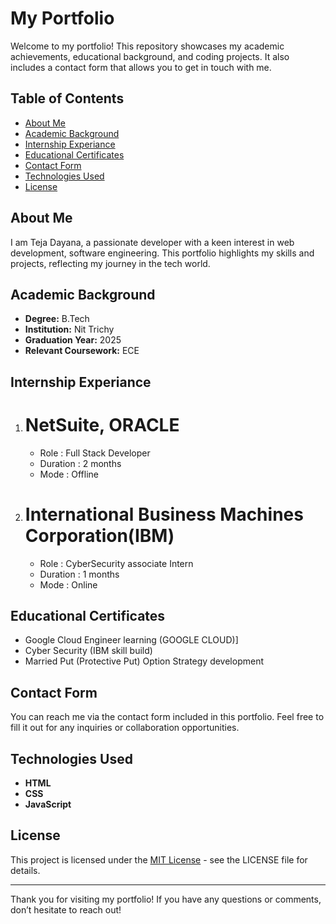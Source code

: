 # My Portfolio

Welcome to my portfolio! This repository showcases my academic achievements, educational background, and coding projects. It also includes a contact form that allows you to get in touch with me.

## Table of Contents

- [About Me](#about-me)
- [Academic Background](#academic-background)
- [Internship Experiance](#internship-experience)
- [Educational Certificates](#educational-certificates)
- [Contact Form](#contact-form)
- [Technologies Used](#technologies-used)
- [License](#license)

## About Me

I am Teja Dayana, a passionate developer with a keen interest in web development, software engineering. This portfolio highlights my skills and projects, reflecting my journey in the tech world.

## Academic Background

- **Degree:** B.Tech
- **Institution:** Nit Trichy
- **Graduation Year:** 2025
- **Relevant Coursework:** ECE

## Internship Experiance

1) # NetSuite, ORACLE
   - Role : Full Stack Developer
   - Duration : 2 months
   - Mode : Offline
     
2) #  International Business Machines Corporation(IBM)
   - Role : CyberSecurity associate Intern
   - Duration : 1 months
   - Mode : Online

   
## Educational Certificates

- Google Cloud Engineer learning (GOOGLE CLOUD)]
- Cyber Security (IBM skill build)
- Married Put (Protective Put) Option Strategy development


## Contact Form

You can reach me via the contact form included in this portfolio. Feel free to fill it out for any inquiries or collaboration opportunities.

## Technologies Used

- **HTML**
- **CSS**
- **JavaScript**

## License

This project is licensed under the [MIT License](LICENSE) - see the LICENSE file for details.

---

Thank you for visiting my portfolio! If you have any questions or comments, don’t hesitate to reach out!
